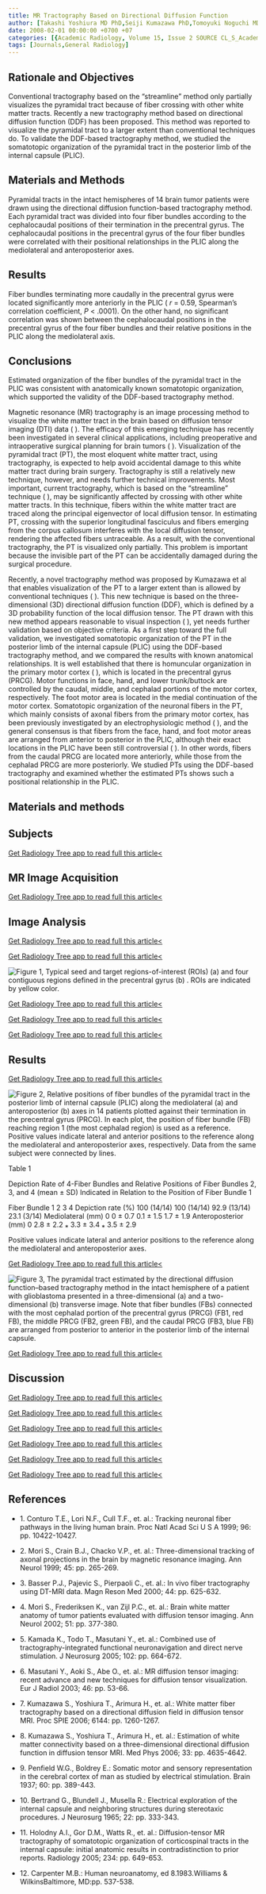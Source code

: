 ```yaml
---
title: MR Tractography Based on Directional Diffusion Function
author: [Takashi Yoshiura MD PhD,Seiji Kumazawa PhD,Tomoyuki Noguchi MD,Akio Hiwatashi MD,Osamu Togao MD PhD,Koji Yamashita MD,Hidetaka Arimura PhD,Yoshiharu Higashida PhD,Fukai Toyofuku PhD,Futoshi Mihara MD PhD,Hiroshi Honda MD PhD]
date: 2008-02-01 00:00:00 +0700 +07
categories: [{Academic Radiology, Volume 15, Issue 2 SOURCE CL_S_AcademicRadiologyVolume15Issue2 1}]
tags: [Journals,General Radiology]
---
```

## Rationale and Objectives

Conventional tractography based on the “streamline” method only partially visualizes the pyramidal tract because of fiber crossing with other white matter tracts. Recently a new tractography method based on directional diffusion function (DDF) has been proposed. This method was reported to visualize the pyramidal tract to a larger extent than conventional techniques do. To validate the DDF-based tractography method, we studied the somatotopic organization of the pyramidal tract in the posterior limb of the internal capsule (PLIC).

## Materials and Methods

Pyramidal tracts in the intact hemispheres of 14 brain tumor patients were drawn using the directional diffusion function-based tractography method. Each pyramidal tract was divided into four fiber bundles according to the cephalocaudal positions of their termination in the precentral gyrus. The cephalocaudal positions in the precentral gyrus of the four fiber bundles were correlated with their positional relationships in the PLIC along the mediolateral and anteroposterior axes.

## Results

Fiber bundles terminating more caudally in the precentral gyrus were located significantly more anteriorly in the PLIC ( _r_ = 0.59, Spearman’s correlation coefficient, _P_ < .0001). On the other hand, no significant correlation was shown between the cephalocaudal positions in the precentral gyrus of the four fiber bundles and their relative positions in the PLIC along the mediolateral axis.

## Conclusions

Estimated organization of the fiber bundles of the pyramidal tract in the PLIC was consistent with anatomically known somatotopic organization, which supported the validity of the DDF-based tractography method.

Magnetic resonance (MR) tractography is an image processing method to visualize the white matter tract in the brain based on diffusion tensor imaging (DTI) data ( ). The efficacy of this emerging technique has recently been investigated in several clinical applications, including preoperative and intraoperative surgical planning for brain tumors ( ). Visualization of the pyramidal tract (PT), the most eloquent white matter tract, using tractography, is expected to help avoid accidental damage to this white matter tract during brain surgery. Tractography is still a relatively new technique, however, and needs further technical improvements. Most important, current tractography, which is based on the “streamline” technique ( ), may be significantly affected by crossing with other white matter tracts. In this technique, fibers within the white matter tract are traced along the principal eigenvector of local diffusion tensor. In estimating PT, crossing with the superior longitudinal fasciculus and fibers emerging from the corpus callosum interferes with the local diffusion tensor, rendering the affected fibers untraceable. As a result, with the conventional tractography, the PT is visualized only partially. This problem is important because the invisible part of the PT can be accidentally damaged during the surgical procedure.

Recently, a novel tractography method was proposed by Kumazawa et al that enables visualization of the PT to a larger extent than is allowed by conventional techniques ( ). This new technique is based on the three-dimensional (3D) directional diffusion function (DDF), which is defined by a 3D probability function of the local diffusion tensor. The PT drawn with this new method appears reasonable to visual inspection ( ), yet needs further validation based on objective criteria. As a first step toward the full validation, we investigated somatotopic organization of the PT in the posterior limb of the internal capsule (PLIC) using the DDF-based tractography method, and we compared the results with known anatomical relationships. It is well established that there is homuncular organization in the primary motor cortex ( ), which is located in the precentral gyrus (PRCG). Motor functions in face, hand, and lower trunk/buttock are controlled by the caudal, middle, and cephalad portions of the motor cortex, respectively. The foot motor area is located in the medial continuation of the motor cortex. Somatotopic organization of the neuronal fibers in the PT, which mainly consists of axonal fibers from the primary motor cortex, has been previously investigated by an electrophysiologic method ( ), and the general consensus is that fibers from the face, hand, and foot motor areas are arranged from anterior to posterior in the PLIC, although their exact locations in the PLIC have been still controversial ( ). In other words, fibers from the caudal PRCG are located more anteriorly, while those from the cephalad PRCG are more posteriorly. We studied PTs using the DDF-based tractography and examined whether the estimated PTs shows such a positional relationship in the PLIC.

## Materials and methods

## Subjects

[Get Radiology Tree app to read full this article<](https://clinicalpub.com/app)

## MR Image Acquisition

[Get Radiology Tree app to read full this article<](https://clinicalpub.com/app)

## Image Analysis

[Get Radiology Tree app to read full this article<](https://clinicalpub.com/app)

[Get Radiology Tree app to read full this article<](https://clinicalpub.com/app)

![Figure 1, Typical seed and target regions-of-interest (ROIs) (a) and four contiguous regions defined in the precentral gyrus (b) . ROIs are indicated by yellow color.](https://storage.googleapis.com/dl.dentistrykey.com/clinical/MRTractographyBasedonDirectionalDiffusionFunction/0_1s20S1076633207005065.jpg)

[Get Radiology Tree app to read full this article<](https://clinicalpub.com/app)

[Get Radiology Tree app to read full this article<](https://clinicalpub.com/app)

[Get Radiology Tree app to read full this article<](https://clinicalpub.com/app)

## Results

[Get Radiology Tree app to read full this article<](https://clinicalpub.com/app)

![Figure 2, Relative positions of fiber bundles of the pyramidal tract in the posterior limb of internal capsule (PLIC) along the mediolateral (a) and anteroposterior (b) axes in 14 patients plotted against their termination in the precentral gyrus (PRCG). In each plot, the position of fiber bundle (FB) reaching region 1 (the most cephalad region) is used as a reference. Positive values indicate lateral and anterior positions to the reference along the mediolateral and anteroposterior axes, respectively. Data from the same subject were connected by lines.](https://storage.googleapis.com/dl.dentistrykey.com/clinical/MRTractographyBasedonDirectionalDiffusionFunction/1_1s20S1076633207005065.jpg)

Table 1


Depiction Rate of 4-Fiber Bundles and Relative Positions of Fiber Bundles 2, 3, and 4 (mean ± SD) Indicated in Relation to the Position of Fiber Bundle 1


Fiber Bundle 1 2 3 4 Depiction rate (%) 100 (14/14) 100 (14/14) 92.9 (13/14) 23.1 (3/14) Mediolateral (mm) 0 0 ± 0.7 0.1 ± 1.5 1.7 ± 1.9 Anteroposterior (mm) 0 2.8 ± 2.2  ⁎  3.3 ± 3.4  ⁎  3.5 ± 2.9

Positive values indicate lateral and anterior positions to the reference along the mediolateral and anteroposterior axes.


[Get Radiology Tree app to read full this article<](https://clinicalpub.com/app)

![Figure 3, The pyramidal tract estimated by the directional diffusion function–based tractography method in the intact hemisphere of a patient with glioblastoma presented in a three-dimensional (a) and a two-dimensional (b) transverse image. Note that fiber bundles (FBs) connected with the most cephalad portion of the precentral gyrus (PRCG) (FB1, red FB), the middle PRCG (FB2, green FB), and the caudal PRCG (FB3, blue FB) are arranged from posterior to anterior in the posterior limb of the internal capsule.](https://storage.googleapis.com/dl.dentistrykey.com/clinical/MRTractographyBasedonDirectionalDiffusionFunction/2_1s20S1076633207005065.jpg)

[Get Radiology Tree app to read full this article<](https://clinicalpub.com/app)

## Discussion

[Get Radiology Tree app to read full this article<](https://clinicalpub.com/app)

[Get Radiology Tree app to read full this article<](https://clinicalpub.com/app)

[Get Radiology Tree app to read full this article<](https://clinicalpub.com/app)

[Get Radiology Tree app to read full this article<](https://clinicalpub.com/app)

[Get Radiology Tree app to read full this article<](https://clinicalpub.com/app)

[Get Radiology Tree app to read full this article<](https://clinicalpub.com/app)

## References

- 1\. Conturo T.E., Lori N.F., Cull T.F., et. al.: Tracking neuronal fiber pathways in the living human brain. Proc Natl Acad Sci U S A 1999; 96: pp. 10422-10427.


- 2\. Mori S., Crain B.J., Chacko V.P., et. al.: Three-dimensional tracking of axonal projections in the brain by magnetic resonance imaging. Ann Neurol 1999; 45: pp. 265-269.


- 3\. Basser P.J., Pajevic S., Pierpaoli C., et. al.: In vivo fiber tractography using DT-MRI data. Magn Reson Med 2000; 44: pp. 625-632.


- 4\. Mori S., Frederiksen K., van Zijl P.C., et. al.: Brain white matter anatomy of tumor patients evaluated with diffusion tensor imaging. Ann Neurol 2002; 51: pp. 377-380.


- 5\. Kamada K., Todo T., Masutani Y., et. al.: Combined use of tractography-integrated functional neuronavigation and direct nerve stimulation. J Neurosurg 2005; 102: pp. 664-672.


- 6\. Masutani Y., Aoki S., Abe O., et. al.: MR diffusion tensor imaging: recent advance and new techniques for diffusion tensor visualization. Eur J Radiol 2003; 46: pp. 53-66.


- 7\. Kumazawa S., Yoshiura T., Arimura H., et. al.: White matter fiber tractography based on a directional diffusion field in diffusion tensor MRI. Proc SPIE 2006; 6144: pp. 1260-1267.


- 8\. Kumazawa S., Yoshiura T., Arimura H., et. al.: Estimation of white matter connectivity based on a three-dimensional directional diffusion function in diffusion tensor MRI. Med Phys 2006; 33: pp. 4635-4642.


- 9\. Penfield W.G., Boldrey E.: Somatic motor and sensory representation in the cerebral cortex of man as studied by electrical stimulation. Brain 1937; 60: pp. 389-443.


- 10\. Bertrand G., Blundell J., Musella R.: Electrical exploration of the internal capsule and neighboring structures during stereotaxic procedures. J Neurosurg 1965; 22: pp. 333-343.


- 11\. Holodny A.I., Gor D.M., Watts R., et. al.: Diffusion-tensor MR tractography of somatotopic organization of corticospinal tracts in the internal capsule: initial anatomic results in contradistinction to prior reports. Radiology 2005; 234: pp. 649-653.


- 12\. Carpenter M.B.: Human neuroanatomy, ed 8.1983.Williams & WilkinsBaltimore, MD:pp. 537-538.